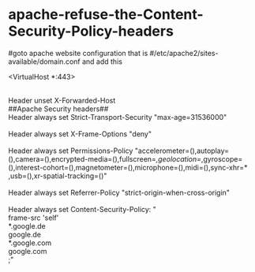 # apache-refuse-the-Content-Security-Policy-headers


#goto apache website configuration
that is 
#/etc/apache2/sites-available/domain.conf
and add this 

<VirtualHost *:443>
  
  <br>Header unset X-Forwarded-Host </br>
  ##Apache Security headers##
    <br> Header always set Strict-Transport-Security "max-age=31536000"</br>
    <br>Header always set X-Frame-Options "deny"</br>
   <br> Header always set Permissions-Policy "accelerometer=(),autoplay=(),camera=(),encrypted-media=(),fullscreen=*,geolocation=*,gyroscope=(),interest-cohort=(),magnetometer=(),microphone=(),midi=(),sync-xhr=*    ,usb=(),xr-spatial-tracking=()"</br>
    <br>Header always set Referrer-Policy "strict-origin-when-cross-origin"</br>
   <br>Header always set Content-Security-Policy: "\
   frame-src 'self' \
     *.google.de   \
       google.de   \
     *.google.com  \
       google.com  \
;"
 
  </VirtualHost>
